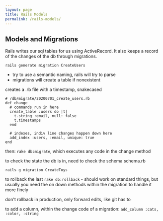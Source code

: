 ```yaml
---
layout: page
title: Rails Models
permalink: /rails-models/
---
```


## Models and Migrations

Rails writes our sql tables for us using ActiveRecord. It also keeps a record of the changes of the db through migrations.

`rails generate migration CreateUsers`

- try to use a semantic naming, rails will try to parse
- migrations will create a table if nonexistent

creates a .rb file with a timestamp, snakecased

```ru
# /db/migrate/20200701_create_users.rb
def change
  # commands run in here
  create_table :users do |t|
    t.string :email, null: false
    t.timestamps
  end

  # indexes, indiv line changes happen down here
  add_index :users, :email, unique: true
end
```

then:
`rake db:migrate`, which executes any code in the change method

to check the state the db is in, need to check the schema
schema.rb

`rails g migration CreateToys`

to rollback the last
`rake db:rollback` - should work on standard things, but usually you need the on down methods within the migration to handle it more finely

don't rollback in production, only forward edits, like git has to

to add a column, within the change code of a migration:
`add_column :cats, :color, :string`


